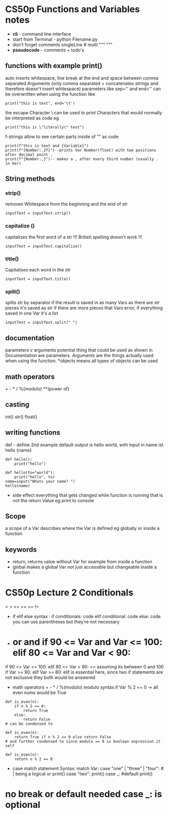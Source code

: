 # CS50p Functions and Variables notes

* __cli__ - command line interface
* start from Terminal - python Filename.py
* don't forget comments singleLine # multi """ """
* __pseudocode__ - comments + todo's
## functions with example print()
auto inserts whitespace, line break at the end and space between comma separated 
Arguments (only comma separated + concatenates strings and therefore doesn't insert 
whitespace)
parameters like sep='' and end='' can be overwritten when using the function like

```
print("this is text", end='\t')
```
the escape Character \ can be used to print Characters that would normally be interpreted as code eg
```
print("this is \"literally\" text")
```
f-strings allow to see certain parts inside of "" as code
```
print(f"this is text and {Variable}")
print(f"{Number:.2f}")--prints Var Number(float) with two positions after decimal point .
print(f"{Number:,}")-- makes a , after every third number (usually . in Ger)
```


## String methods
### strip()
removes Whitespace from the beginning and the end of str
```
inputText = inputText.strip()
```
### capitalize ()
capitalizes the first word of a str !!! British spelling doesn't work !!!
```
inputText = inputText.capitalize()
```
### title()
Capitalises each word in the str
```
inputText = inputText.title()
```

### split()
splits str by separator if the result is saved in as many Vars as there are str pieces it's saved as str if there are more pieces that Vars error, if everything saved in one Var it's a list

```
inputText = inputText.split(" ")
```

## documentation

parameters v arguments
potential thing that could be used as shown in Documentation are parameters.
Arguments are the things actually used when using the function.
*objects means all types of objects can be used

## math operators
 \+ - * / %(modulo) **(power of)
## casting
int() str() float() 

## writing  functions
def - define
2nd example default output is hello world, with input in name ist hello {name}
```
def hello():
    print("hello")

def hello(to="world"):
    print("hello", to)
name=input("Whats your name? ")
hello(name)
```
* side effect everything that gets changed while function is running that is not 
the return Value eg print to console
## Scope
a scope of a Var describes where the Var is defined  eg globally or inside a 
function

## keywords
* return, returns value without Var for example from inside a function
* global makes a global Var not just accessible but changeable inside a function

# CS50p Lecture 2 Conditionals

< > <= >= == !=

* if elif else
syntax :    if conditionals:
                code
            elif conditional:
                code
            else:
                code
you can use parentheses but they're not necessary

* or and 
if 90 <= Var and Var <= 100:
elif 80 <= Var and Var < 90:
    ==
if 90 <= Var <= 100:
elif 80 <= Var < 90:
    == assuming its between 0 and 100
if Var >= 90:
elif Var >= 80:
elif is essential here, since two if statements are not exclusive they both would be answered

* math operators + - * / %(modulo)
modulo syntax:if Var % 2 == 0 -> all even nums would be True
```
def is_even(n):
    if n % 2 == 0:
        return True
    else:
        return False
# can be condensed to

def is_even(n):
    return True if n % 2 == 0 else return False
# and further condensed to since modulo == 0 is boolean expression it self

def is_even(n):
    return n % 2 == 0
```
* case match statement
Syntax: match Var:
            case "one" | "three" | "four":      # | being a logical or
                print()
            case "two":
                print()
            case _:     #default
                print()
# no break or default needed case _: is optional